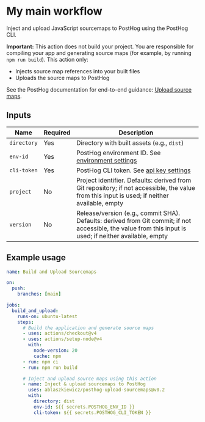 # My main workflow

Inject and upload JavaScript sourcemaps to PostHog using the PostHog CLI.

**Important:** This action does not build your project. You are responsible for compiling your app and generating source maps (for example, by running `npm run build`). This action only:

- Injects source map references into your built files
- Uploads the source maps to PostHog

See the PostHog documentation for end-to-end guidance: [Upload source maps](https://posthog.com/docs/error-tracking/upload-source-maps).

## Inputs

| **Name**    | **Required** | **Description**                                                                                                                                          |
| ----------- | ------------ | -------------------------------------------------------------------------------------------------------------------------------------------------------- |
| `directory` | Yes          | Directory with built assets (e.g., `dist`)                                                                                                               |
| `env-id`    | Yes          | PostHog environment ID. See [environment settings](https://app.posthog.com/settings/environment#variables)                                               |
| `cli-token` | Yes          | PostHog CLI token. See [api key settings](https://app.posthog.com/settings/environment#variables)                                                        |
| `project`   | No           | Project identifier. Defaults: derived from Git repository; if not accessible, the value from this input is used; if neither available, empty             |
| `version`   | No           | Release/version (e.g., commit SHA). Defaults: derived from Git commit; if not accessible, the value from this input is used; if neither available, empty |

## Example usage

```yaml
name: Build and Upload Sourcemaps

on:
  push:
    branches: [main]

jobs:
  build_and_upload:
    runs-on: ubuntu-latest
    steps:
      # Build the application and generate source maps
      - uses: actions/checkout@v4
      - uses: actions/setup-node@v4
        with:
          node-version: 20
          cache: npm
      - run: npm ci
      - run: npm run build

      # Inject and upload source maps using this action
      - name: Inject & upload sourcemaps to PostHog
        uses: ablaszkiewicz/posthog-upload-sourcemaps@v0.2
        with:
          directory: dist
          env-id: ${{ secrets.POSTHOG_ENV_ID }}
          cli-token: ${{ secrets.POSTHOG_CLI_TOKEN }}
```
